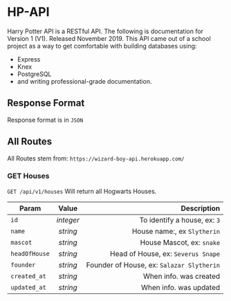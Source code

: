 # HP-API
Harry Potter API is a RESTful API. The following is documentation for Version 1 (V1). Released November 2019.
This API came out of a school project as a way to get comfortable with building databases using:
  * Express
  * Knex
  * PostgreSQL
  * and writing professional-grade documentation. 
 
 ## Response Format
 Response format is in `JSON`
 
 ## All Routes
 All Routes stem from:
`https://wizard-boy-api.herokuapp.com/`


### GET Houses
`GET /api/v1/houses`
Will return all Hogwarts Houses.

| Param         | Value         | Description  |
| ------------- |:-------------:| -----:|
| `id`          | *integer*     | To identify a house, ex: `3`|
| `name`        | *string*      | House name:, ex `Slytherin` |
| `mascot`      | *string*      | House Mascot, ex: `snake` |
| `headOfHouse` | *string*      | Head of House, ex: `Severus Snape` |
| `founder`     | *string*      | Founder of House, ex: `Salazar Slytherin` |
| `created_at`  | *string*      | When info. was created  |
| `updated_at`  | *string*      | When info. was updated |




